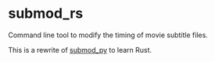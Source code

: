 # submod_rs
Command line tool to modify the timing of movie subtitle files.

This is a rewrite of [submod_py](https://github.com/DavidDeprost/submod_py) to learn Rust.
